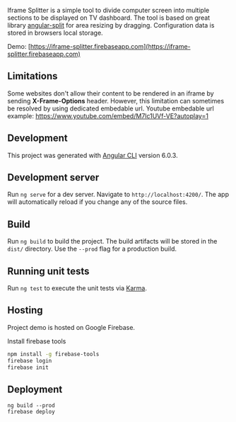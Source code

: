 Iframe Splitter is a simple tool to divide computer screen into multiple sections to be displayed on TV dashboard. The tool is based on great library [angular-split](https://github.com/bertrandg/angular-split) for area resizing by dragging. Configuration data is stored in browsers local storage.

Demo: [https://iframe-splitter.firebaseapp.com](https://iframe-splitter.firebaseapp.com)

## Limitations

Some websites don't allow their content to be rendered in an iframe by sending **X-Frame-Options** header. However, this limitation can sometimes be resolved by using dedicated embedable url. Youtube embedable url example: https://www.youtube.com/embed/M7lc1UVf-VE?autoplay=1

## Development

This project was generated with [Angular CLI](https://github.com/angular/angular-cli) version 6.0.3.

## Development server

Run `ng serve` for a dev server. Navigate to `http://localhost:4200/`. The app will automatically reload if you change any of the source files.

## Build

Run `ng build` to build the project. The build artifacts will be stored in the `dist/` directory. Use the `--prod` flag for a production build.

## Running unit tests

Run `ng test` to execute the unit tests via [Karma](https://karma-runner.github.io).

## Hosting
Project demo is hosted on Google Firebase.

Install firebase tools
```bash
npm install -g firebase-tools
firebase login
firebase init
```

## Deployment
```
ng build --prod
firebase deploy
```
